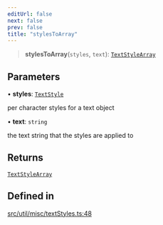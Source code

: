 ```yaml
---
editUrl: false
next: false
prev: false
title: "stylesToArray"
---
```


> **stylesToArray**(`styles`, `text`): [`TextStyleArray`](/api/namespaces/util/type-aliases/textstylearray/)

## Parameters

• **styles**: [`TextStyle`](/api/type-aliases/textstyle/)

per character styles for a text object

• **text**: `string`

the text string that the styles are applied to

## Returns

[`TextStyleArray`](/api/namespaces/util/type-aliases/textstylearray/)

## Defined in

[src/util/misc/textStyles.ts:48](https://github.com/fabricjs/fabric.js/blob/a0b4adf41e0a1fd81824114cedd4c32bfb8cac25/src/util/misc/textStyles.ts#L48)
